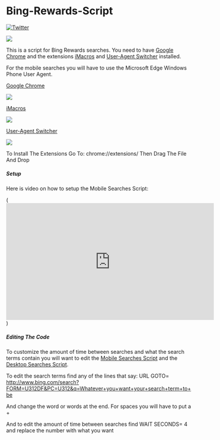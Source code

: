 # Bing-Rewards-Script
[![Twitter](https://img.shields.io/twitter/follow/Darth4212.svg?style=social)](https://twitter.com/Darth4212)

![](https://6qhccw.bn1301.livefilestore.com/y3m9xNm3EGoOR0WajyrVYO5RoZvxYny5QjeuKloftTWKMUYNL7MQYSLBSI_et0R03VOTNpbx6rOjsy0B5LuWN6SKc9512XFbvyAdz8_1c8d1PDA1l4Kx4lhS9H-hsZQD-Y-028g08JrpMHOk_bjH51c9ocPhq1jh099eCn-fsBxGoI?width=300&height=150&cropmode=none)


This is a script for Bing Rewards searches. You need to have [Google Chrome](https://onedrive.live.com/download?cid=F0F86193D07177B0&resid=F0F86193D07177B0%214160&authkey=ADBIhYjgvXsMIR40) and the extensions [iMacros](https://onedrive.live.com/download?cid=F0F86193D07177B0&resid=F0F86193D07177B0%214158&authkey=ANHtiBdVYcfyYlc) and [User-Agent Switcher](https://onedrive.live.com/download?cid=F0F86193D07177B0&resid=F0F86193D07177B0%214159&authkey=AJs_4OjOsT6y8D8) installed.

For the mobile searches you will have to use the Microsoft Edge Windows Phone User Agent.

[Google Chrome](https://onedrive.live.com/download?cid=F0F86193D07177B0&resid=F0F86193D07177B0%214160&authkey=ADBIhYjgvXsMIR4)

![](https://www.google.com/chrome/assets/common/images/chrome_logo_2x.png?mmfb=a5234ae3c4265f687c7fffae2760a907)

[iMacros](https://onedrive.live.com/download?cid=F0F86193D07177B0&resid=F0F86193D07177B0%214158&authkey=ANHtiBdVYcfyYlc)

![](http://tse1.mm.bing.net/th?&id=OIP.M448fa9dc1f7281af584113114284a090o0&w=198&h=175&c=0&pid=1.9&rs=0&p=0&r=0)

[User-Agent Switcher](https://onedrive.live.com/download?cid=F0F86193D07177B0&resid=F0F86193D07177B0%214159&authkey=AJs_4OjOsT6y8D8)

![](https://lh3.googleusercontent.com/Y-uvYRYxDoFd6WEytMwtNeFxszgkAjPwlLUKGmAvhkSkVnD1CPh2zpCd2FnVi3RsgxSWYpD_bQ=s26-h26-e365-rw)

To Install The Extensions Go To: chrome://extensions/ Then Drag The File And Drop

##### Setup

Here is video on how to setup the Mobile Searches Script:

(<iframe width="560" height="315" src="https://www.youtube.com/embed/ntUn2Ee8hi4" frameborder="0" allowfullscreen></iframe>)

##### Editing The Code

To customize the amount of time between searches and what the search terms contain you will want to edit the [Mobile Searches Script](https://github.com/Darth4212/Bing-Rewards-Script/blob/master/Mobile%20Searches%20Script) and the [Desktop Searches Script](https://github.com/Darth4212/Bing-Rewards-Script/blob/master/Desktop%20Search%20Script).

To edit the search terms find any of the lines that say: URL GOTO= http://www.bing.com/search?FORM=U312DF&PC=U312&q=Whatever+you+want+your+search+term+to+be

And change the word or words at the end. For spaces you will have to put a +

And to edit the amount of time between searches find WAIT SECONDS= 4 and replace the number with what you want
